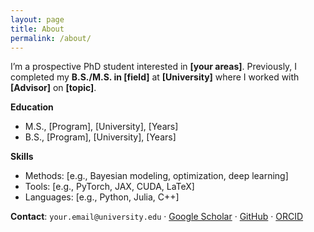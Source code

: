 ```yaml
---
layout: page
title: About
permalink: /about/
---
```


I’m a prospective PhD student interested in **[your areas]**. Previously, I completed my **B.S./M.S. in [field]** at **[University]** where I worked with **[Advisor]** on **[topic]**.

**Education**
- M.S., [Program], [University], [Years]
- B.S., [Program], [University], [Years]

**Skills**
- Methods: [e.g., Bayesian modeling, optimization, deep learning]
- Tools: [e.g., PyTorch, JAX, CUDA, LaTeX]
- Languages: [e.g., Python, Julia, C++]

**Contact**: `your.email@university.edu` · [Google Scholar](/) · [GitHub](https://github.com/your-github) · [ORCID](/)
